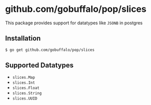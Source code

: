 # github.com/gobuffalo/pop/slices

This package provides support for datatypes like `JSONB` in postgres

## Installation

``` bash
$ go get github.com/gobuffalo/pop/slices
```

## Supported Datatypes

* `slices.Map` 
* `slices.Int` 
* `slices.Float` 
* `slices.String`
* `slices.UUID`
